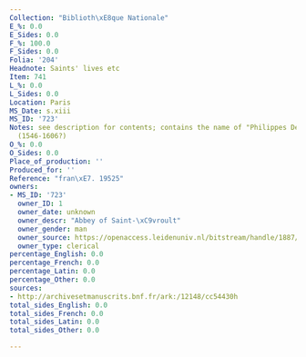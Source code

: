 ```yaml
---
Collection: "Biblioth\xE8que Nationale"
E_%: 0.0
E_Sides: 0.0
F_%: 100.0
F_Sides: 0.0
Folia: '204'
Headnote: Saints' lives etc
Item: 741
L_%: 0.0
L_Sides: 0.0
Location: Paris
MS_Date: s.xiii
MS_ID: '723'
Notes: see description for contents; contains the name of "Philippes Desportes" (f.1)
  (1546-1606?)
O_%: 0.0
O_Sides: 0.0
Place_of_production: ''
Produced_for: ''
Reference: "fran\xE7. 19525"
owners:
- MS_ID: '723'
  owner_ID: 1
  owner_date: unknown
  owner_descr: "Abbey of Saint-\xC9vroult"
  owner_gender: man
  owner_source: https://openaccess.leidenuniv.nl/bitstream/handle/1887/50536/MurchisonPQ95_2W24424.pdf?sequence=1
  owner_type: clerical
percentage_English: 0.0
percentage_French: 0.0
percentage_Latin: 0.0
percentage_Other: 0.0
sources:
- http://archivesetmanuscrits.bnf.fr/ark:/12148/cc54430h
total_sides_English: 0.0
total_sides_French: 0.0
total_sides_Latin: 0.0
total_sides_Other: 0.0

---
```

